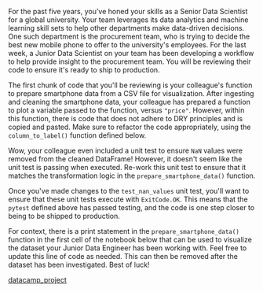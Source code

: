 For the past five years, you've honed your skills as a Senior Data Scientist for a global university. Your team leverages its data analytics and machine learning skill sets to help other departments make data-driven decisions. One such department is the procurement team, who is trying to decide the best new mobile phone to offer to the university's employees. For the last week, a Junior Data Scientist on your team has been developing a workflow to help provide insight to the procurement team. You will be reviewing their code to ensure it's ready to ship to production. 

The first chunk of code that you'll be reviewing is your colleague's function to prepare smartphone data from a CSV file for visualization. After ingesting and cleaning the smartphone data, your colleague has prepared a function to plot a variable passed to the function, versus `"price"`. However, within this function, there is code that does not adhere to DRY principles and is copied and pasted. Make sure to refactor the code appropriately, using the `column_to_label()` function defined below.

Wow, your colleague even included a unit test to ensure `NaN` values were removed from the cleaned DataFrame! However, it doesn't seem like the unit test is passing when executed. Re-work this unit test to ensure that it matches the transformation logic in the `prepare_smartphone_data()` function.

Once you've made changes to the `test_nan_values` unit test, you'll want to ensure that these unit tests execute with `ExitCode.OK`. This means that the `pytest` defined above has passed testing, and the code is one step closer to being to be shipped to production.

For context, there is a print statement in the `prepare_smartphone_data()` function in the first cell of the notebook below that can be used to visualize the dataset your Junior Data Engineer has been working with. Feel free to update this line of code as needed. This can then be removed after the dataset has been investigated. Best of luck!

[datacamp_project](https://www.datacamp.com/datalab/w/ab4a5859-53c0-424a-a9b7-72f4fe0f64b3/edit?emitCellOutputs=false&reducedMenuBar=true&showExploreMore=false&showLeftNavigation=false&showNavBar=false&showPublicationButton=false&showOnlyRelevantSampleIntegrationIds[]=89e17161-a224-4a8a-846b-0adc0fe7a4b1&showOnlyRelevantSampleIntegrationIds[]=e0c96696-ae0a-46fb-b6f9-1a43eb428ecb&showOnlyRelevantSampleIntegrationIds[]=b1fcb109-b4fe-4543-bc98-681df8c4dc6e&showOnlyRelevantSampleIntegrationIds[]=fcf37a0e-f8bd-4c85-95a5-201d3eebea48&showOnlyRelevantSampleIntegrationIds[]=db697c09-0402-4a02-b327-26018dc2ecce&showOnlyRelevantSampleIntegrationIds[]=7569175e-98be-4c89-9873-c20f699a9cc7&fetchUnlistedSampleIntegrationIds[]=7569175e-98be-4c89-9873-c20f699a9cc7#e2db7045-6370-47e1-b5c4-a012b25f960b)
